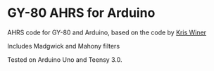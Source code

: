 # GY-80 AHRS for Arduino

AHRS code for GY-80 and Arduino, based on the code by [Kris Winer](https://github.com/kriswiner/GY-80/)

Includes Madgwick and Mahony filters

Tested on Arduino Uno and Teensy 3.0.
